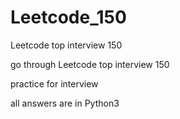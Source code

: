 # Leetcode_150
Leetcode top interview 150

go through Leetcode top interview 150

practice for interview

all answers are in Python3
